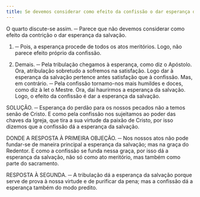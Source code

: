 ```yaml
---
title: Se devemos considerar como efeito da confissão o dar esperança da salvação
---
```


O quarto discute-se assim. ─ Parece que não devemos considerar como efeito da contrição o dar esperança da salvação.  

1. ─ Pois, a esperança procede de todos os atos meritórios. Logo, não parece efeito próprio da confissão.  

2. Demais. ─ Pela tribulação chegamos à esperança, como diz o Apóstolo. Ora, atribulação sobretudo a sofremos na satisfação. Logo dar à esperança da salvação pertence antes satisfação que à confissão.  Mas, em contrário. ─ Pela confissão tornamo-nos mais humildes e doces, como diz à let o Mestre. Ora, daí haurirmos a esperança da salvação. Logo, o efeito da confissão é dar a esperança da salvação.  

SOLUÇÃO. ─ Esperança do perdão para os nossos pecados não a temos senão de Cristo. E como pela confissão nos sujeitamos ao poder das chaves da Igreja, que tira a sua virtude da paixão de Cristo, por isso dizemos que a confissão dá a esperança da salvação.  

DONDE A RESPOSTA À PRIMEIRA OBJEÇÃO. ─ Nos nossos atos não pode fundar-se de maneira principal a esperança da salvação; mas na graça do Redentor. E como a confissão se funda nessa graça, por isso dá a esperança da salvação, não só como ato meritório, mas também como parte do sacramento.  

RESPOSTA À SEGUNDA. ─ A tribulação dá a esperança da salvação porque serve de prova à nossa virtude e de purificar da pena; mas a confissão dá a esperança também do modo predito.